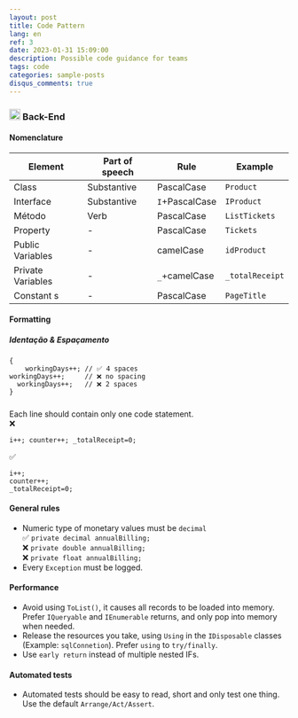```yaml
---
layout: post
title: Code Pattern
lang: en
ref: 3
date: 2023-01-31 15:09:00
description: Possible code guidance for teams
tags: code
categories: sample-posts
disqus_comments: true
---
```

### <img src="https://cdn-icons-png.flaticon.com/512/6132/6132221.png" width="20" height="20"> Back-End

#### Nomenclature

Element            | Part of speech    | Rule           | Example
------------------ |------------------ |--------------- | -------------
Class              | Substantive       | PascalCase     | `Product`
Interface          | Substantive       | `I`+PascalCase | `IProduct`
Método             | Verb              | PascalCase     | `ListTickets`
Property           | -                 | PascalCase     | `Tickets`
Public Variables   | -                 | camelCase      | `idProduct`
Private  Variables | -                 | `_`+camelCase  | `_totalReceipt`
Constant s         | -                 | PascalCase     | `PageTitle`

#### Formatting

##### Identação & Espaçamento

```
{
    workingDays++; // ✅ 4 spaces
workingDays++;     // ❌ no spacing
  workingDays++;   // ❌ 2 spaces
}
```
#####   

Each line should contain only one code statement.  
❌  
```
i++; counter++; _totalReceipt=0;  
```

✅  
```
i++;  
counter++;  
_totalReceipt=0;  
```

#### General rules
- Numeric type of monetary values must be `decimal`  
✅ `private decimal annualBilling;`  
❌ `private double annualBilling;`  
❌ `private float annualBilling;`  
- Every `Exception` must be logged.  

#### Performance
- Avoid using `ToList()`, it causes all records to be loaded into memory. Prefer `IQueryable` and `IEnumerable` returns, and only pop into memory when needed.
- Release the resources you take, using `Using` in the `IDisposable` classes (Example: `sqlConnetion`). Prefer `using` to `try/finally`.
- Use `early return` instead of multiple nested IFs.

#### Automated tests
- Automated tests should be easy to read, short and only test one thing. Use the default `Arrange/Act/Assert`.